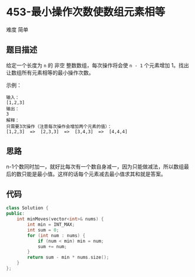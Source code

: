 # 453-最小操作次数使数组元素相等

难度 简单



## 题目描述

给定一个长度为 `n` 的 非空 整数数组，每次操作将会使 `n - 1` 个元素增加 1。找出让数组所有元素相等的最小操作次数。

示例：
```
输入：
[1,2,3]
输出：
3
解释：
只需要3次操作（注意每次操作会增加两个元素的值）：
[1,2,3]  =>  [2,3,3]  =>  [3,4,3]  =>  [4,4,4]
```


## 思路

n-1个数同时加一，就好比每次有一个数自身减一，因为只能做减法，所以数组最后的数只能是最小值。这样的话每个元素减去最小值求其和就是答案。



## 代码

```c++
class Solution {
public:
    int minMoves(vector<int>& nums) {
        int min = INT_MAX;
        int sum = 0;
        for (int num : nums) {
            if (num < min) min = num;
            sum += num;
        }
        return sum - min * nums.size();
    }
};
```

